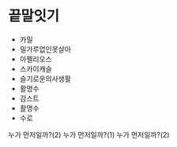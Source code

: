 # 끝말잇기

- 카밀
- 밀가루없인못살아
- 아펠리오스
- 스카이캐슬
- 슬기로운의사생활
- 활명수
- 감스트
- 활명수
- 수로


누가 먼저일까?(2)
누가 먼저일까?(1)
누가 먼저일까?(2)

